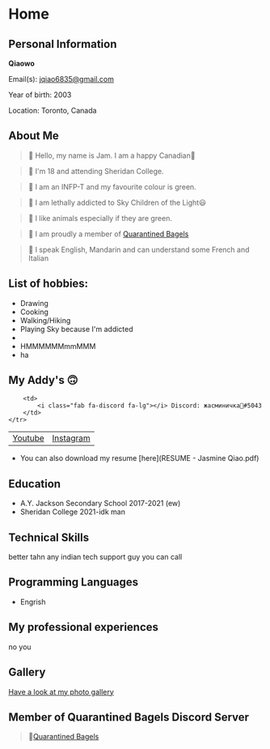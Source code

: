 # Home

<script src="https://kit.fontawesome.com/6d173168d3.js" crossorigin="anonymous"></script>

## Personal Information
**Qiaowo**

Email(s): [jqiao6835@gmail.com](mailto:jqiao6835@gmail.com)

Year of birth: 2003

Location: Toronto, Canada

## About Me

>🌿 Hello, my name is Jam. I am a happy Canadian🍁

>🌿 I'm 18 and attending Sheridan College.

>🌿 I am an INFP-T and my favourite colour is green.

>🌿 I am lethally addicted to Sky Children of the Light😃

>🌿 I like animals especially if they are green.

>🌿 I am proudly a member of <a href="https://yfsufate.github.io/Bagels/" target="blank">Quarantined Bagels</a>

>🌿 I speak English, Mandarin and can understand some French and Italian 


## List of hobbies:
* Drawing
* Cooking
* Walking/Hiking
* Playing Sky because I'm addicted
* 
* HMMMMMMmmMMM
* ha

## My Addy's 🙃

<table>
    <tr>
        <td>
            <a href="https://www.youtube.com/channel/UCKW-d_GlZ-sblBa18tChqbw" target="blank"><i class="fab fa-youtube fa-lg"></i> Youtube</a>
        </td>
        <td>
            <a href="https://www.instagram.com/jqwq_art/" target="blank"><i class="fab fa-instagram fa-lg"></i> Instagram</a>
        </td>
        
        <td>
            <i class="fab fa-discord fa-lg"></i> Discord: жасминичка💚#5043
        </td>
    </tr>
</table>

* <i class="fas fa-file fa-lg"></i> You can also download my resume [here](RESUME - Jasmine Qiao.pdf)


## Education

* A.Y. Jackson Secondary School 2017-2021 (ew)
* Sheridan College 2021-idk man

## Technical Skills
better tahn any indian tech support guy you can call

## Programming Languages

* Engrish

## My professional experiences

no you

## Gallery

[Have a look at my photo gallery](/photo.md)

## Member of Quarantined Bagels Discord Server

>🥯<a href="https://discord.gg/PZaPX5Mt" target="blank">Quarantined Bagels</a>